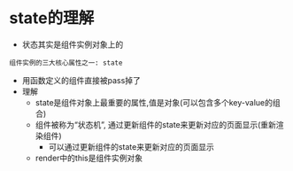# state的理解
- 状态其实是组件实例对象上的

`组件实例的三大核心属性之一: state`
- 用函数定义的组件直接被pass掉了
- 理解
    - state是组件对象上最重要的属性,值是对象(可以包含多个key-value的组合) 
    - 组件被称为“状态机”, 通过更新组件的state来更新对应的页面显示(重新渲染组件)
        - 可以通过更新组件的state来更新对应的页面显示
    - render中的this是组件实例对象
